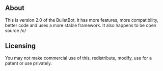## About
This is version 2.0 of the BulletBot, it has more features, more compatibility, better code and uses a more stable framework. It also happens to be open source /o/

## Licensing
You may not make commercial use of this, redistribute, modify, use for a patent or use privately.